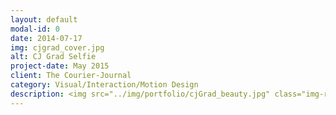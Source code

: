 ```yaml
---
layout: default
modal-id: 0
date: 2014-07-17
img: cjgrad_cover.jpg
alt: CJ Grad Selfie
project-date: May 2015
client: The Courier-Journal
category: Visual/Interaction/Motion Design
description: <img src="../img/portfolio/cjGrad_beauty.jpg" class="img-responsive img-centered" alt"CJgrad Hi-Fi"><h3><a href="http://interactives.courier-journal.com/cjgrad/" target="_blank">See the live project!</a></h3><p><div class = "portfolio-desc"><h3>Concept Overview</h3><p>The CJ Grad Selfie project is a user generated content mobile-first photo gallery that pulls in user’s photos from Instagram that use &#35;CJgradSelfie. Two users are then randomly selected to win a weekend pass to Forecastle.</p><h3>Challenge</h3><p>The Courier-Journal wanted a way to increase awareness of their Instagram account and encourage people, especially a younger demographic, to follow the Courier-Journal Instagram account.</p><h3>Process</h3><h4>Brainstorm</h4><p>I co-lead brainstorming sessions with stakeholders to discuss what sort of digital product would best meet their business challenge. We discussed options for scraping both Twitter and Instragram photos that use the &#35;CJgradSelfie, but ultimately it was decided that they wanted to focus solely on Instagram.</p><h4>Sketch</h4><p>Coming out of the brainstorm sessions I knew that since we were focusing primarily on Instagram photos, this experience should be mobile-first. This is because while Twitter has an ability to upload content from both mobile and desktop platforms, Instagram (without using special tools as a work-around) is primarily a mobile product.<h4>Hi-Fi Mock up</h4><p>I created high-fidelity mockups at several key interaction points. For this project, I even created an animation that displayed the animation elements and transitions that the user would encounter during use of the product. Our developer then started coding the interactive based on our discussions of usability, the low fidelity wireframes and these higher fidelity mockups. I would have preferred that we create lower fidelity prototypes and completed task analysis usability testing, however, time constraints did not allow it.</p><img src="../img/portfolio/cjgrad_hi-fi_mockups.jpg" class="img-responsive img-centered" alt"CJgrad Hi-Fi"><video src= "../img/portfolio/CJgrad_mobileDesign.m4v" class="img-responsive img-centered" controls poster="../img/portfolio/cjgrad_hi-fi_01.jpg"></video><h3>Launch</h3><p>We launched a beta version of the site in order to get the ball rolling before the majority of schools in the area have their graduation ceremonies. The plan is to implement some of the finer designer elements (animation, designed transitions, etc.) once, and if, this project picks up momentum. If the stakeholders decide to continue development of the project I will perform usability testing. This order of the design process is not ideal. I would prefer to create rapid low-fidelity prototypes of the product and let user feedback inform design decisions, but we do what time/budget allows.</p><h3>Results</h3><p>I wasn't able to return to usability testing on this project as I was quickly pulled away to a different project. As a result of this project we had around 100 submissions, and an increase in followers to our Courier-Journal Instagram account.</p><img src="../img/portfolio/cjGradwall.jpg" class="img-responsive img-centered" alt"CJgrad Wall">And Yes! We did follow through with our promise of free Forecastle tickets to the winners of the competition.<img src="../img/portfolio/cjgradWinners.jpg" class="img-responsive img-centered" alt"CJgrad Winners"></p></div>
---
```

